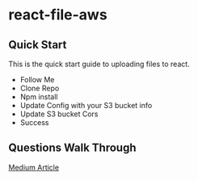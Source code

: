 # react-file-aws

## Quick Start
This is the quick start guide to uploading files to react.    
- Follow Me
- Clone Repo
- Npm install
- Update Config with your S3 bucket info
- Update S3 bucket Cors
- Success


## Questions Walk Through

[Medium Article](https://medium.com/@steven_creates/uploading-files-to-s3-using-react-js-hooks-react-aws-s3-c4c0684f38b3)

